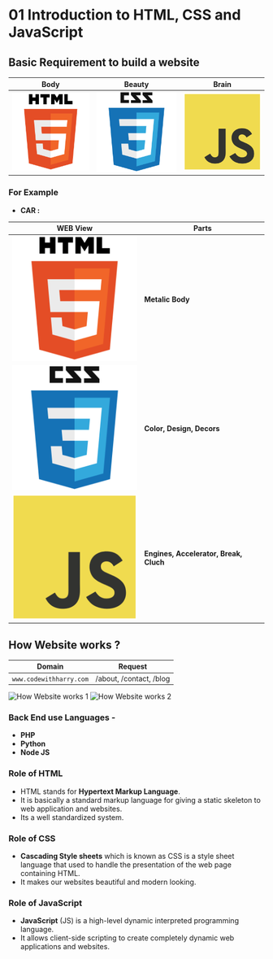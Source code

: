 # 01 Introduction to HTML, CSS and JavaScript

## Basic Requirement to build a website

<!-- <a href="https://www.w3.org/html/" target="_blank" rel="noreferrer"> <img src="https://raw.githubusercontent.com/devicons/devicon/master/icons/html5/html5-original-wordmark.svg" alt="html5" width="40" height="40"/> </a> -->

<!-- <a href="https://www.w3schools.com/css/" target="_blank" rel="noreferrer"> <img src="https://raw.githubusercontent.com/devicons/devicon/master/icons/css3/css3-original-wordmark.svg" alt="css3" width="40" height="40"/> </a> -->

<!-- <a href="https://developer.mozilla.org/en-US/docs/Web/JavaScript" target="_blank" rel="noreferrer"> <img src="https://raw.githubusercontent.com/devicons/devicon/master/icons/javascript/javascript-original.svg" alt="javascript" width="40" height="40"/> </a> -->

|Body|Beauty|Brain|
|---|----|---|
|[![HTML](https://raw.githubusercontent.com/devicons/devicon/master/icons/html5/html5-original-wordmark.svg)](https://www.w3.org/html/)|[![CSS](https://raw.githubusercontent.com/devicons/devicon/master/icons/css3/css3-original-wordmark.svg)](https://www.w3schools.com/css/)|[![JavaScript](https://raw.githubusercontent.com/devicons/devicon/master/icons/javascript/javascript-original.svg)](https://developer.mozilla.org/en-US/docs/Web/JavaScript)|

### For Example

- **CAR :**

|WEB View|Parts|
|---|---|
|[![HTML](https://raw.githubusercontent.com/devicons/devicon/master/icons/html5/html5-original-wordmark.svg)](https://www.w3.org/html/)|**Metalic Body**|
|[![CSS](https://raw.githubusercontent.com/devicons/devicon/master/icons/css3/css3-original-wordmark.svg)](https://www.w3schools.com/css/)|**Color, Design, Decors**|
|[![JavaScript](https://raw.githubusercontent.com/devicons/devicon/master/icons/javascript/javascript-original.svg)](https://developer.mozilla.org/en-US/docs/Web/JavaScript)|**Engines, Accelerator, Break, Cluch**|

## How Website works ?

|Domain|Request|
|---|---|
|`www.codewithharry.com`|/about, /contact, /blog|

![How Website works 1](/images/How-web-works.png)
![How Website works 2](/images/website-working.png)

### Back End use Languages -

- **PHP**
- **Python**
- **Node JS**

### Role of HTML

<!-- [![HTML](https://raw.githubusercontent.com/devicons/devicon/master/icons/html5/html5-original-wordmark.svg)](https://www.w3.org/html/) -->

- HTML stands for **Hypertext Markup Language**.
- It is basically a standard markup language for giving a static skeleton to web application and websites.
- Its a well standardized system.

### Role of CSS

- **Cascading Style sheets** which is known as CSS is a style sheet language that used to handle the presentation of the web page containing HTML.
- It makes our websites beautiful and modern looking.

### Role of JavaScript

- **JavaScript** (JS) is a high-level dynamic interpreted programming language.
- It allows client-side scripting to create completely dynamic web applications and websites.
